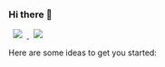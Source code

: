 ### Hi there 👋

<a href="https://github.com/iesl-lab-inha/StockAnalysisInPython_IESL">
    <img src="https://img.shields.io/badge/<학부연구생>-<git>-<COLOR>"
        style="height : auto; margin-left : 8px; margin-right : 8px;"/>
</a>

<!-- Example -->
<a href="https://github.com/yun-goon/copy-money">
    <img src="https://img.shields.io/badge/코인트레이더-git-red"
        style="height : auto; margin-left : 8px; margin-right : 8px;"/>
</a>

Here are some ideas to get you started:
